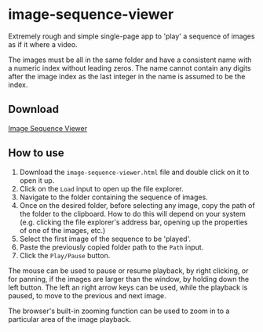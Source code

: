 # image-sequence-viewer
Extremely rough and simple single-page app to 'play' a sequence of images as if it where a video.

The images must be all in the same folder and have a consistent name with a numeric index without leading zeros. The name cannot contain any digits after the image index as the last integer in the name is assumed to be the index.

## Download

[Image Sequence Viewer](https://github.com/JaumeRibas/image-sequence-viewer/releases/download/v1.0.0/image-sequence-viewer.html)

## How to use

1. Download the `image-sequence-viewer.html` file and double click on it to open it up.
2. Click on the `Load` input to open up the file explorer.
3. Navigate to the folder containing the sequence of images.
4. Once on the desired folder, before selecting any image, copy the path of the folder to the clipboard. How to do this will depend on your system (e.g. clicking the file explorer's address bar, opening up the properties of one of the images, etc.)
5. Select the first image of the sequence to be 'played'.
6. Paste the previously copied folder path to the `Path` input.
7. Click the `Play/Pause` button.

The mouse can be used to pause or resume playback, by right clicking, or for panning, if the images are larger than the window, by holding down the left button.
The left an right arrow keys can be used, while the playback is paused, to move to the previous and next image.

The browser's built-in zooming function can be used to zoom in to a particular area of the image playback.
